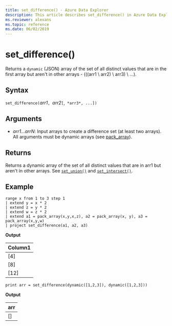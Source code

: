 ```yaml
---
title: set_difference() - Azure Data Explorer
description: This article describes set_difference() in Azure Data Explorer.
ms.reviewer: alexans
ms.topic: reference
ms.date: 06/02/2019
---
```

# set_difference()

Returns a `dynamic` (JSON) array of the set of all distinct values that are in the first array but aren't in other arrays - (((arr1 \ arr2) \ arr3) \ ...).

## Syntax

`set_difference(`*arr1*`, `*arr2*`[`,` *arr3*, ...])`

## Arguments

* *arr1...arrN*: Input arrays to create a difference set (at least two arrays). All arguments must be dynamic arrays (see [pack_array](packarrayfunction.md)). 

## Returns

Returns a dynamic array of the set of all distinct values that are in arr1 but aren't in other arrays. See [`set_union()`](setunionfunction.md) and [`set_intersect()`](setintersectfunction.md).

## Example

<!-- csl: https://help.kusto.windows.net/Samples -->
```kusto
range x from 1 to 3 step 1
| extend y = x * 2
| extend z = y * 2
| extend w = z * 2
| extend a1 = pack_array(x,y,x,z), a2 = pack_array(x, y), a3 = pack_array(x,y,w)
| project set_difference(a1, a2, a3)
```

**Output**

|Column1|
|---|
|[4]|
|[8]|
|[12]|

<!-- csl: https://help.kusto.windows.net/Samples -->
```kusto
print arr = set_difference(dynamic([1,2,3]), dynamic([1,2,3]))
```

**Output**

|arr|
|---|
|[]|